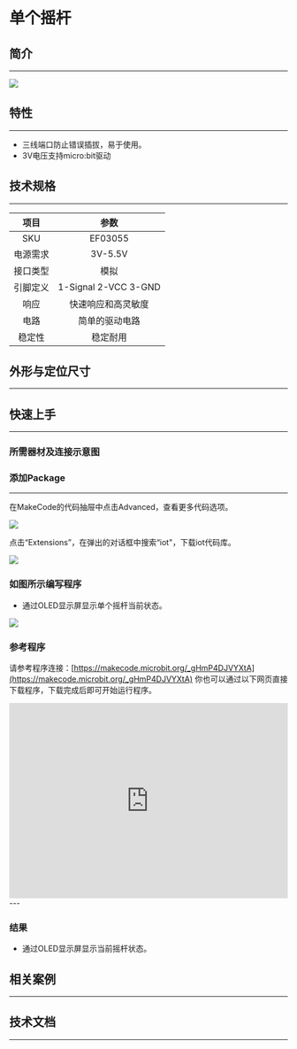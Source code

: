 # 单个摇杆

## 简介
---



![](./image/03055_1.jpg)


## 特性
---

- 三线端口防止错误插拔，易于使用。
- 3V电压支持micro:bit驱动

## 技术规格
---

项目 | 参数 
:-: | :-: 
SKU|EF03055
电源需求|3V-5.5V
接口类型|模拟
引脚定义|1-Signal 2-VCC 3-GND
响应|快速响应和高灵敏度
电路|简单的驱动电路
稳定性|稳定耐用

## 外形与定位尺寸
---



## 快速上手
---

### 所需器材及连接示意图


 
### 添加Package
---
在MakeCode的代码抽屉中点击Advanced，查看更多代码选项。


![](./image/smtcNoB.png)


点击“Extensions”，在弹出的对话框中搜索“iot"，下载iot代码库。



![](./image/AaZxCEb.jpg)


### 如图所示编写程序
- 通过OLED显示屏显示单个摇杆当前状态。

 


![](./image/03055_3.png)





### 参考程序
请参考程序连接：[https://makecode.microbit.org/_gHmP4DJVYXtA](https://makecode.microbit.org/_gHmP4DJVYXtA)
你也可以通过以下网页直接下载程序，下载完成后即可开始运行程序。

<div style="position:relative;height:0;padding-bottom:70%;overflow:hidden;"><iframe style="position:absolute;top:0;left:0;width:100%;height:100%;" src="https://makecode.microbit.org/#pub:_gHmP4DJVYXtA" frameborder="0" sandbox="allow-popups allow-forms allow-scripts allow-same-origin"></iframe></div>  
---

### 结果
- 通过OLED显示屏显示当前摇杆状态。

## 相关案例
---

## 技术文档
---
